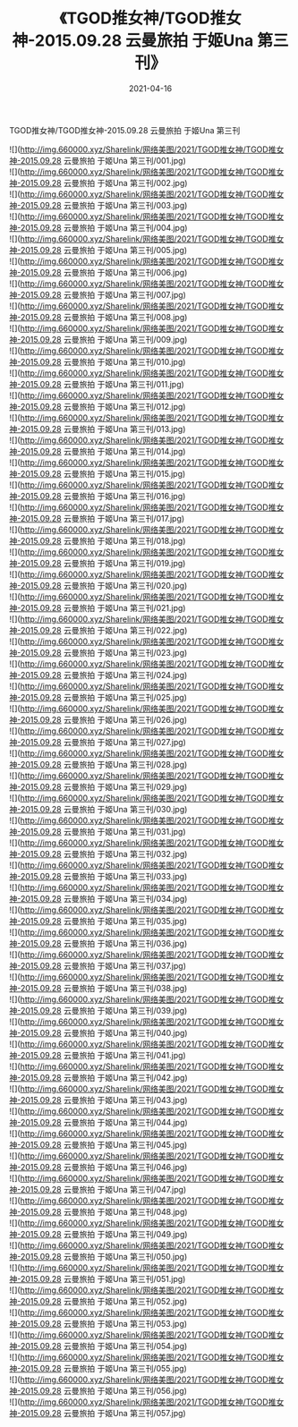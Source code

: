 ﻿---
layout: post
title:  《TGOD推女神/TGOD推女神-2015.09.28 云曼旅拍 于姬Una 第三刊》
date:   2021-04-16
img: http://img.660000.xyz/Sharelink/网络美图/2021/TGOD推女神/TGOD推女神-2015.09.28 云曼旅拍 于姬Una 第三刊/000.jpg
categories: [美女, 清纯, 唯美]
---

TGOD推女神/TGOD推女神-2015.09.28 云曼旅拍 于姬Una 第三刊

 ![](http://img.660000.xyz/Sharelink/网络美图/2021/TGOD推女神/TGOD推女神-2015.09.28 云曼旅拍 于姬Una 第三刊/001.jpg) <br>![](http://img.660000.xyz/Sharelink/网络美图/2021/TGOD推女神/TGOD推女神-2015.09.28 云曼旅拍 于姬Una 第三刊/002.jpg) <br>![](http://img.660000.xyz/Sharelink/网络美图/2021/TGOD推女神/TGOD推女神-2015.09.28 云曼旅拍 于姬Una 第三刊/003.jpg) <br>![](http://img.660000.xyz/Sharelink/网络美图/2021/TGOD推女神/TGOD推女神-2015.09.28 云曼旅拍 于姬Una 第三刊/004.jpg) <br>![](http://img.660000.xyz/Sharelink/网络美图/2021/TGOD推女神/TGOD推女神-2015.09.28 云曼旅拍 于姬Una 第三刊/005.jpg) <br>![](http://img.660000.xyz/Sharelink/网络美图/2021/TGOD推女神/TGOD推女神-2015.09.28 云曼旅拍 于姬Una 第三刊/006.jpg) <br>![](http://img.660000.xyz/Sharelink/网络美图/2021/TGOD推女神/TGOD推女神-2015.09.28 云曼旅拍 于姬Una 第三刊/007.jpg) <br>![](http://img.660000.xyz/Sharelink/网络美图/2021/TGOD推女神/TGOD推女神-2015.09.28 云曼旅拍 于姬Una 第三刊/008.jpg) <br>![](http://img.660000.xyz/Sharelink/网络美图/2021/TGOD推女神/TGOD推女神-2015.09.28 云曼旅拍 于姬Una 第三刊/009.jpg) <br>![](http://img.660000.xyz/Sharelink/网络美图/2021/TGOD推女神/TGOD推女神-2015.09.28 云曼旅拍 于姬Una 第三刊/010.jpg) <br>![](http://img.660000.xyz/Sharelink/网络美图/2021/TGOD推女神/TGOD推女神-2015.09.28 云曼旅拍 于姬Una 第三刊/011.jpg) <br>![](http://img.660000.xyz/Sharelink/网络美图/2021/TGOD推女神/TGOD推女神-2015.09.28 云曼旅拍 于姬Una 第三刊/012.jpg) <br>![](http://img.660000.xyz/Sharelink/网络美图/2021/TGOD推女神/TGOD推女神-2015.09.28 云曼旅拍 于姬Una 第三刊/013.jpg) <br>![](http://img.660000.xyz/Sharelink/网络美图/2021/TGOD推女神/TGOD推女神-2015.09.28 云曼旅拍 于姬Una 第三刊/014.jpg) <br>![](http://img.660000.xyz/Sharelink/网络美图/2021/TGOD推女神/TGOD推女神-2015.09.28 云曼旅拍 于姬Una 第三刊/015.jpg) <br>![](http://img.660000.xyz/Sharelink/网络美图/2021/TGOD推女神/TGOD推女神-2015.09.28 云曼旅拍 于姬Una 第三刊/016.jpg) <br>![](http://img.660000.xyz/Sharelink/网络美图/2021/TGOD推女神/TGOD推女神-2015.09.28 云曼旅拍 于姬Una 第三刊/017.jpg) <br>![](http://img.660000.xyz/Sharelink/网络美图/2021/TGOD推女神/TGOD推女神-2015.09.28 云曼旅拍 于姬Una 第三刊/018.jpg) <br>![](http://img.660000.xyz/Sharelink/网络美图/2021/TGOD推女神/TGOD推女神-2015.09.28 云曼旅拍 于姬Una 第三刊/019.jpg) <br>![](http://img.660000.xyz/Sharelink/网络美图/2021/TGOD推女神/TGOD推女神-2015.09.28 云曼旅拍 于姬Una 第三刊/020.jpg) <br>![](http://img.660000.xyz/Sharelink/网络美图/2021/TGOD推女神/TGOD推女神-2015.09.28 云曼旅拍 于姬Una 第三刊/021.jpg) <br>![](http://img.660000.xyz/Sharelink/网络美图/2021/TGOD推女神/TGOD推女神-2015.09.28 云曼旅拍 于姬Una 第三刊/022.jpg) <br>![](http://img.660000.xyz/Sharelink/网络美图/2021/TGOD推女神/TGOD推女神-2015.09.28 云曼旅拍 于姬Una 第三刊/023.jpg) <br>![](http://img.660000.xyz/Sharelink/网络美图/2021/TGOD推女神/TGOD推女神-2015.09.28 云曼旅拍 于姬Una 第三刊/024.jpg) <br>![](http://img.660000.xyz/Sharelink/网络美图/2021/TGOD推女神/TGOD推女神-2015.09.28 云曼旅拍 于姬Una 第三刊/025.jpg) <br>![](http://img.660000.xyz/Sharelink/网络美图/2021/TGOD推女神/TGOD推女神-2015.09.28 云曼旅拍 于姬Una 第三刊/026.jpg) <br>![](http://img.660000.xyz/Sharelink/网络美图/2021/TGOD推女神/TGOD推女神-2015.09.28 云曼旅拍 于姬Una 第三刊/027.jpg) <br>![](http://img.660000.xyz/Sharelink/网络美图/2021/TGOD推女神/TGOD推女神-2015.09.28 云曼旅拍 于姬Una 第三刊/028.jpg) <br>![](http://img.660000.xyz/Sharelink/网络美图/2021/TGOD推女神/TGOD推女神-2015.09.28 云曼旅拍 于姬Una 第三刊/029.jpg) <br>![](http://img.660000.xyz/Sharelink/网络美图/2021/TGOD推女神/TGOD推女神-2015.09.28 云曼旅拍 于姬Una 第三刊/030.jpg) <br>![](http://img.660000.xyz/Sharelink/网络美图/2021/TGOD推女神/TGOD推女神-2015.09.28 云曼旅拍 于姬Una 第三刊/031.jpg) <br>![](http://img.660000.xyz/Sharelink/网络美图/2021/TGOD推女神/TGOD推女神-2015.09.28 云曼旅拍 于姬Una 第三刊/032.jpg) <br>![](http://img.660000.xyz/Sharelink/网络美图/2021/TGOD推女神/TGOD推女神-2015.09.28 云曼旅拍 于姬Una 第三刊/033.jpg) <br>![](http://img.660000.xyz/Sharelink/网络美图/2021/TGOD推女神/TGOD推女神-2015.09.28 云曼旅拍 于姬Una 第三刊/034.jpg) <br>![](http://img.660000.xyz/Sharelink/网络美图/2021/TGOD推女神/TGOD推女神-2015.09.28 云曼旅拍 于姬Una 第三刊/035.jpg) <br>![](http://img.660000.xyz/Sharelink/网络美图/2021/TGOD推女神/TGOD推女神-2015.09.28 云曼旅拍 于姬Una 第三刊/036.jpg) <br>![](http://img.660000.xyz/Sharelink/网络美图/2021/TGOD推女神/TGOD推女神-2015.09.28 云曼旅拍 于姬Una 第三刊/037.jpg) <br>![](http://img.660000.xyz/Sharelink/网络美图/2021/TGOD推女神/TGOD推女神-2015.09.28 云曼旅拍 于姬Una 第三刊/038.jpg) <br>![](http://img.660000.xyz/Sharelink/网络美图/2021/TGOD推女神/TGOD推女神-2015.09.28 云曼旅拍 于姬Una 第三刊/039.jpg) <br>![](http://img.660000.xyz/Sharelink/网络美图/2021/TGOD推女神/TGOD推女神-2015.09.28 云曼旅拍 于姬Una 第三刊/040.jpg) <br>![](http://img.660000.xyz/Sharelink/网络美图/2021/TGOD推女神/TGOD推女神-2015.09.28 云曼旅拍 于姬Una 第三刊/041.jpg) <br>![](http://img.660000.xyz/Sharelink/网络美图/2021/TGOD推女神/TGOD推女神-2015.09.28 云曼旅拍 于姬Una 第三刊/042.jpg) <br>![](http://img.660000.xyz/Sharelink/网络美图/2021/TGOD推女神/TGOD推女神-2015.09.28 云曼旅拍 于姬Una 第三刊/043.jpg) <br>![](http://img.660000.xyz/Sharelink/网络美图/2021/TGOD推女神/TGOD推女神-2015.09.28 云曼旅拍 于姬Una 第三刊/044.jpg) <br>![](http://img.660000.xyz/Sharelink/网络美图/2021/TGOD推女神/TGOD推女神-2015.09.28 云曼旅拍 于姬Una 第三刊/045.jpg) <br>![](http://img.660000.xyz/Sharelink/网络美图/2021/TGOD推女神/TGOD推女神-2015.09.28 云曼旅拍 于姬Una 第三刊/046.jpg) <br>![](http://img.660000.xyz/Sharelink/网络美图/2021/TGOD推女神/TGOD推女神-2015.09.28 云曼旅拍 于姬Una 第三刊/047.jpg) <br>![](http://img.660000.xyz/Sharelink/网络美图/2021/TGOD推女神/TGOD推女神-2015.09.28 云曼旅拍 于姬Una 第三刊/048.jpg) <br>![](http://img.660000.xyz/Sharelink/网络美图/2021/TGOD推女神/TGOD推女神-2015.09.28 云曼旅拍 于姬Una 第三刊/049.jpg) <br>![](http://img.660000.xyz/Sharelink/网络美图/2021/TGOD推女神/TGOD推女神-2015.09.28 云曼旅拍 于姬Una 第三刊/050.jpg) <br>![](http://img.660000.xyz/Sharelink/网络美图/2021/TGOD推女神/TGOD推女神-2015.09.28 云曼旅拍 于姬Una 第三刊/051.jpg) <br>![](http://img.660000.xyz/Sharelink/网络美图/2021/TGOD推女神/TGOD推女神-2015.09.28 云曼旅拍 于姬Una 第三刊/052.jpg) <br>![](http://img.660000.xyz/Sharelink/网络美图/2021/TGOD推女神/TGOD推女神-2015.09.28 云曼旅拍 于姬Una 第三刊/053.jpg) <br>![](http://img.660000.xyz/Sharelink/网络美图/2021/TGOD推女神/TGOD推女神-2015.09.28 云曼旅拍 于姬Una 第三刊/054.jpg) <br>![](http://img.660000.xyz/Sharelink/网络美图/2021/TGOD推女神/TGOD推女神-2015.09.28 云曼旅拍 于姬Una 第三刊/055.jpg) <br>![](http://img.660000.xyz/Sharelink/网络美图/2021/TGOD推女神/TGOD推女神-2015.09.28 云曼旅拍 于姬Una 第三刊/056.jpg) <br>![](http://img.660000.xyz/Sharelink/网络美图/2021/TGOD推女神/TGOD推女神-2015.09.28 云曼旅拍 于姬Una 第三刊/057.jpg) <br>